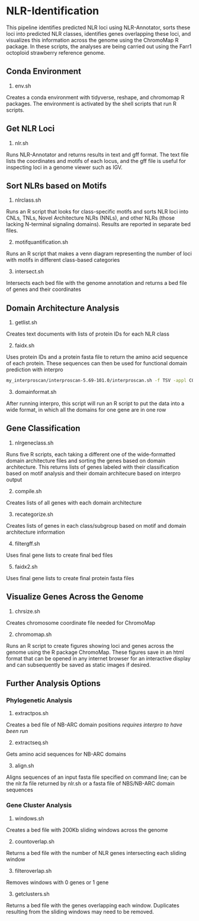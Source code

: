 # NLR-Identification

This pipeline identifies predicted NLR loci using NLR-Annotator, sorts these loci into predicted NLR classes, identifies genes overlapping these loci, and visualizes this information across the genome using the ChromoMap R package. In these scripts, the analyses are being carried out using the Farr1 octoploid strawberry reference genome. 

## Conda Environment

1. env.sh

Creates a conda environment with tidyverse, reshape, and chromomap R packages. The environment is activated by the shell scripts that run R scripts.

## Get NLR Loci

1. nlr.sh

Runs NLR-Annotator and returns results in text and gff format. The text file lists the coordinates and motifs of each locus, and the gff file is useful for inspecting loci in a genome viewer such as IGV.

## Sort NLRs based on Motifs

1. nlrclass.sh

Runs an R script that looks for class-specific motifs and sorts NLR loci into CNLs, TNLs, Novel Architecture NLRs (NNLs), and other NLRs (those lacking N-terminal signaling domains). Results are reported in separate bed files.

2. motifquantification.sh

Runs an R script that makes a venn diagram representing the number of loci with motifs in different class-based categories

3. intersect.sh

Intersects each bed file with the genome annotation and returns a bed file of genes and their coordinates

## Domain Architecture Analysis

1. getlist.sh

Creates text documents with lists of protein IDs for each NLR class

2. faidx.sh

Uses protein IDs and a protein fasta file to return the amino acid sequence of each protein. These sequences can then be used for functional domain prediction with interpro

```bash
my_interproscan/interproscan-5.69-101.0/interproscan.sh -f TSV -appl COILS,Pfam -i cnl.protein.fa -b cnl.interpro
```

3. domainformat.sh

After running interpro, this script will run an R script to put the data into a wide format, in which all the domains for one gene are in one row

## Gene Classification

1. nlrgeneclass.sh

Runs five R scripts, each taking a different one of the wide-formatted domain architecture files and sorting the genes based on domain architecture. This returns lists of genes labeled with their classification based on motif analysis and their domain architecure based on interpro output

2. compile.sh

Creates lists of all genes with each domain architecture

3. recategorize.sh

Creates lists of genes in each class/subgroup based on motif and domain architecture information

4. filtergff.sh

Uses final gene lists to create final bed files

5. faidx2.sh

Uses final gene lists to create final protein fasta files

## Visualize Genes Across the Genome

1. chrsize.sh

Creates chromosome coordinate file needed for ChromoMap

2. chromomap.sh

Runs an R script to create figures showing loci and genes across the genome using the R package ChromoMap. These figures save in an html format that can be opened in any internet browser for an interactive display and can subsequently be saved as static images if desired. 

## Further Analysis Options

### Phylogenetic Analysis

1. extractpos.sh 

Creates a bed file of NB-ARC domain positions *requires interpro to have been run*

2. extractseq.sh

Gets amino acid sequences for NB-ARC domains

3. align.sh

Aligns sequences of an input fasta file specified on command line; can be the nlr.fa file returned by nlr.sh or a fasta file of NBS/NB-ARC domain sequences

### Gene Cluster Analysis

1. windows.sh

Creates a bed file with 200Kb sliding windows across the genome

2. countoverlap.sh

Returns a bed file with the number of NLR genes intersecting each sliding window

3. filteroverlap.sh

Removes windows with 0 genes or 1 gene

3. getclusters.sh

Returns a bed file with the genes overlapping each window. Duplicates resulting from the sliding windows may need to be removed. 
